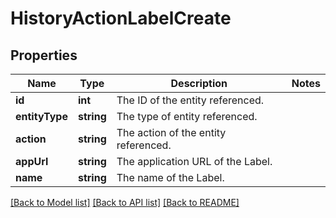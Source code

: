 # HistoryActionLabelCreate

## Properties
Name | Type | Description | Notes
------------ | ------------- | ------------- | -------------
**id** | **int** | The ID of the entity referenced. | 
**entityType** | **string** | The type of entity referenced. | 
**action** | **string** | The action of the entity referenced. | 
**appUrl** | **string** | The application URL of the Label. | 
**name** | **string** | The name of the Label. | 

[[Back to Model list]](../../README.md#documentation-for-models) [[Back to API list]](../../README.md#documentation-for-api-endpoints) [[Back to README]](../../README.md)

